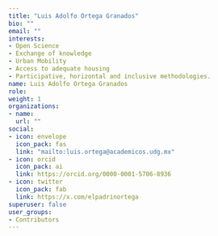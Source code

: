 ```yaml
---
title: "Luis Adolfo Ortega Granados"
bio: ""
email: ""
interests:
- Open Science
- Exchange of knowledge
- Urban Mobility
- Access to adequate housing
- Participative, horizontal and inclusive methodologies.
name: Luis Adolfo Ortega Granados
role:
weight: 1
organizations:
- name: 
  url: ""
social:
- icon: envelope
  icon_pack: fas
  link: "mailto:luis.ortega@academicos.udg.mx"
- icon: orcid
  icon_pack: ai
  link: https://orcid.org/0000-0001-5706-8936
- icon: twitter
  icon_pack: fab
  link: https://x.com/elpadrinortega
superuser: false
user_groups:
- Contributors
---
```


